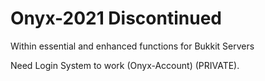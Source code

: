 # Onyx-2021 Discontinued
Within essential and enhanced functions for Bukkit Servers

Need Login System to work (Onyx-Account) (PRIVATE).
